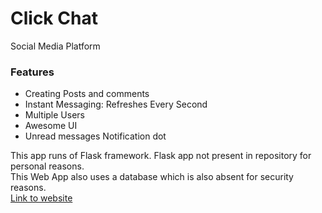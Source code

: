 # Click Chat

Social Media Platform
### Features
* Creating Posts and comments
* Instant Messaging: Refreshes Every Second
* Multiple Users
* Awesome UI
* Unread messages Notification dot

This app runs of Flask framework.
Flask app not present in repository for personal reasons.<br>
This Web App also uses a database which is also absent for security reasons.
<br>[Link to website](https://hardope.pythonanywhere.com)
